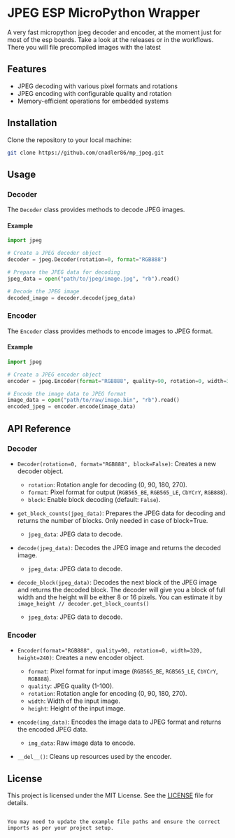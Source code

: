 # JPEG ESP MicroPython Wrapper
A very fast micropython jpeg decoder and encoder, at the moment just for most of the esp boards.
Take a look at the releases or in the workflows. There you will file precompiled images with the latest 
## Features

- JPEG decoding with various pixel formats and rotations
- JPEG encoding with configurable quality and rotation
- Memory-efficient operations for embedded systems

## Installation

Clone the repository to your local machine:

```bash
git clone https://github.com/cnadler86/mp_jpeg.git
```

## Usage

### Decoder

The `Decoder` class provides methods to decode JPEG images.

#### Example

```python
import jpeg

# Create a JPEG decoder object
decoder = jpeg.Decoder(rotation=0, format="RGB888")

# Prepare the JPEG data for decoding
jpeg_data = open("path/to/jpeg/image.jpg", "rb").read()

# Decode the JPEG image
decoded_image = decoder.decode(jpeg_data)
```

### Encoder

The `Encoder` class provides methods to encode images to JPEG format.

#### Example

```python
import jpeg

# Create a JPEG encoder object
encoder = jpeg.Encoder(format="RGB888", quality=90, rotation=0, width=320, height=240)

# Encode the image data to JPEG format
image_data = open("path/to/raw/image.bin", "rb").read()
encoded_jpeg = encoder.encode(image_data)
```

## API Reference

### Decoder

- `Decoder(rotation=0, format="RGB888", block=False)`: Creates a new decoder object.
  - `rotation`: Rotation angle for decoding (0, 90, 180, 270).
  - `format`: Pixel format for output (`RGB565_BE`, `RGB565_LE`, `CbYCrY`, `RGB888`).
  - `block`: Enable block decoding (default: `False`).

- `get_block_counts(jpeg_data)`: Prepares the JPEG data for decoding and returns the number of blocks. Only needed in case of block=True. 
  - `jpeg_data`: JPEG data to decode.

- `decode(jpeg_data)`: Decodes the JPEG image and returns the decoded image.
  - `jpeg_data`: JPEG data to decode.

- `decode_block(jpeg_data)`: Decodes the next block of the JPEG image and returns the decoded block. The decoder will give you a block of full width and the height will be either 8 or 16 pixels. You can estimate it by `image_height // decoder.get_block_counts()`
  - `jpeg_data`: JPEG data to decode.

### Encoder

- `Encoder(format="RGB888", quality=90, rotation=0, width=320, height=240)`: Creates a new encoder object.
  - `format`: Pixel format for input image (`RGB565_BE`, `RGB565_LE`, `CbYCrY`, `RGB888`).
  - `quality`: JPEG quality (1-100).
  - `rotation`: Rotation angle for encoding (0, 90, 180, 270).
  - `width`: Width of the input image.
  - `height`: Height of the input image.

- `encode(img_data)`: Encodes the image data to JPEG format and returns the encoded JPEG data.
  - `img_data`: Raw image data to encode.

- `__del__()`: Cleans up resources used by the encoder.

## License

This project is licensed under the MIT License. See the [LICENSE](LICENSE) file for details.
```

You may need to update the example file paths and ensure the correct imports as per your project setup.
